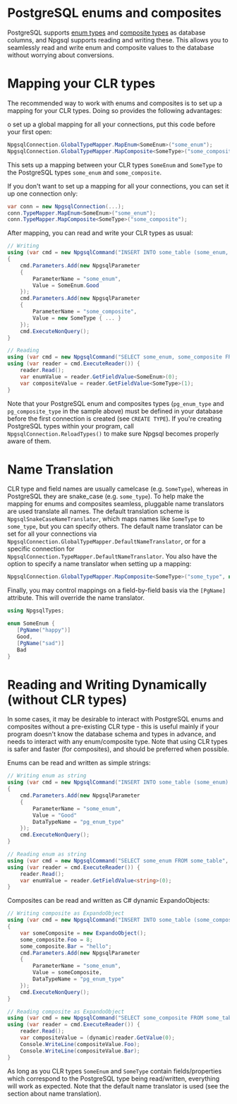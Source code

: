# PostgreSQL enums and composites

PostgreSQL supports [enum types](http://www.postgresql.org/docs/current/static/datatype-enum.html) and [composite types](http://www.postgresql.org/docs/current/static/rowtypes.html) as database columns, and Npgsql supports reading and writing these. This allows you to seamlessly read and write enum and composite values to the database without worrying about conversions.

# Mapping your CLR types

The recommended way to work with enums and composites is to set up a mapping for your CLR types. Doing so provides the following advantages:

o set up a global mapping for all your connections, put this code before your first open:

```c#
NpgsqlConnection.GlobalTypeMapper.MapEnum<SomeEnum>("some_enum");
NpgsqlConnection.GlobalTypeMapper.MapComposite<SomeType>("some_composite");
```

This sets up a mapping between your CLR types `SomeEnum` and `SomeType` to the PostgreSQL types `some_enum` and `some_composite`.

If you don't want to set up a mapping for all your connections, you can set it up one connection only:

```c#
var conn = new NpgsqlConnection(...);
conn.TypeMapper.MapEnum<SomeEnum>("some_enum");
conn.TypeMapper.MapComposite<SomeType>("some_composite");
```

After mapping, you can read and write your CLR types as usual:

```c#
// Writing
using (var cmd = new NpgsqlCommand("INSERT INTO some_table (some_enum, some_composite) VALUES (@p1, @p2)", Conn))
{
    cmd.Parameters.Add(new NpgsqlParameter
    {
        ParameterName = "some_enum",
        Value = SomeEnum.Good
    });
    cmd.Parameters.Add(new NpgsqlParameter
    {
        ParameterName = "some_composite",
        Value = new SomeType { ... }
    });
    cmd.ExecuteNonQuery();
}

// Reading
using (var cmd = new NpgsqlCommand("SELECT some_enum, some_composite FROM some_table", Conn))
using (var reader = cmd.ExecuteReader()) {
    reader.Read();
    var enumValue = reader.GetFieldValue<SomeEnum>(0);
    var compositeValue = reader.GetFieldValue<SomeType>(1);
}
```


Note that your PostgreSQL enum and composites types (`pg_enum_type` and `pg_composite_type` in the sample above) must be defined in your database before the first connection is created (see `CREATE TYPE`). If you're creating PostgreSQL types within your program, call `NpgsqlConnection.ReloadTypes()` to make sure Npgsql becomes properly aware of them.

# Name Translation

CLR type and field names are usually camelcase (e.g. `SomeType`), whereas in PostgreSQL they are snake_case (e.g. `some_type`). To help make the mapping for enums and composites seamless, pluggable name translators are used translate all names. The default translation scheme is `NpgsqlSnakeCaseNameTranslator`, which maps names like `SomeType` to `some_type`, but you can specify others. The default name translator can be set for all your connections via `NpgsqlConnection.GlobalTypeMapper.DefaultNameTranslator`, or for a specific connection for `NpgsqlConnection.TypeMapper.DefaultNameTranslator`. You also have the option to specify a name translator when setting up a mapping:

```c#
NpgsqlConnection.GlobalTypeMapper.MapComposite<SomeType>("some_type", new NpgsqlNullNameTranslator());
```

Finally, you may control mappings on a field-by-field basis via the `[PgName]` attribute. This will override the name translator.

```c#
using NpgsqlTypes;

enum SomeEnum {
   [PgName("happy")]
   Good,
   [PgName("sad")]
   Bad
}
```

# Reading and Writing Dynamically (without CLR types)

In some cases, it may be desirable to interact with PostgreSQL enums and composites without a pre-existing CLR type - this is useful mainly if your program doesn't know the database schema and types in advance, and needs to interact with any enum/composite type. Note that using CLR types is safer and faster (for composites), and should be preferred when possible.

Enums can be read and written as simple strings:

```c#
// Writing enum as string
using (var cmd = new NpgsqlCommand("INSERT INTO some_table (some_enum) VALUES (@p1)", Conn))
{
    cmd.Parameters.Add(new NpgsqlParameter
    {
        ParameterName = "some_enum",
        Value = "Good"
        DataTypeName = "pg_enum_type"
    });
    cmd.ExecuteNonQuery();
}

// Reading enum as string
using (var cmd = new NpgsqlCommand("SELECT some_enum FROM some_table", Conn))
using (var reader = cmd.ExecuteReader()) {
    reader.Read();
    var enumValue = reader.GetFieldValue<string>(0);
}
```

Composites can be read and written as C# dynamic ExpandoObjects:

```c#
// Writing composite as ExpandoObject
using (var cmd = new NpgsqlCommand("INSERT INTO some_table (some_composite) VALUES (@p1)", Conn))
{
    var someComposite = new ExpandoObject();
    some_composite.Foo = 8;
    some_composite.Bar = "hello";
    cmd.Parameters.Add(new NpgsqlParameter
    {
        ParameterName = "some_enum",
        Value = someComposite,
        DataTypeName = "pg_enum_type"
    });
    cmd.ExecuteNonQuery();
}

// Reading composite as ExpandoObject
using (var cmd = new NpgsqlCommand("SELECT some_composite FROM some_table", Conn))
using (var reader = cmd.ExecuteReader()) {
    reader.Read();
    var compositeValue = (dynamic)reader.GetValue(0);
    Console.WriteLine(compositeValue.Foo);
    Console.WriteLine(compositeValue.Bar);
}
```

As long as you CLR types `SomeEnum` and `SomeType` contain fields/properties which correspond to the PostgreSQL type being read/written, everything will work as expected. Note that the default name translator is used (see the section about name translation).
